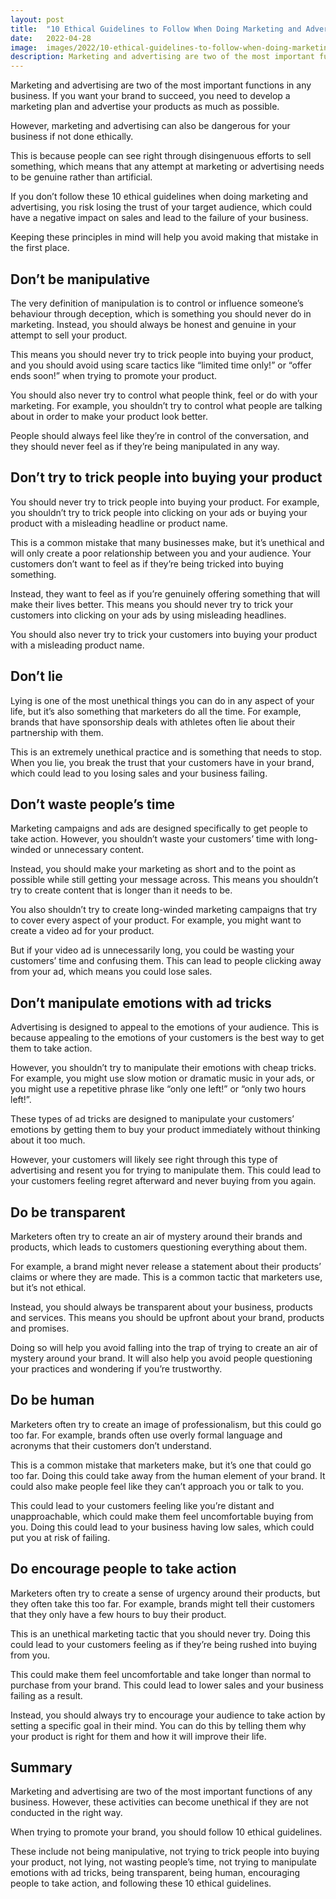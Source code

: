 ```yaml
---
layout: post
title:  "10 Ethical Guidelines to Follow When Doing Marketing and Advertising"
date:   2022-04-28
image:  images/2022/10-ethical-guidelines-to-follow-when-doing-marketing-and-advertising.jpg
description: Marketing and advertising are two of the most important functions in any business. If you want your brand to succeed, you need to develop a marketing plan and advertise your products as much as possible.
---
```



Marketing and advertising are two of the most important functions in any business. If you want your brand to succeed, you need to develop a marketing plan and advertise your products as much as possible.

However, marketing and advertising can also be dangerous for your business if not done ethically.

This is because people can see right through disingenuous efforts to sell something, which means that any attempt at marketing or advertising needs to be genuine rather than artificial.

If you don’t follow these 10 ethical guidelines when doing marketing and advertising, you risk losing the trust of your target audience, which could have a negative impact on sales and lead to the failure of your business.

Keeping these principles in mind will help you avoid making that mistake in the first place.


## Don’t be manipulative

The very definition of manipulation is to control or influence someone’s behaviour through deception, which is something you should never do in marketing. Instead, you should always be honest and genuine in your attempt to sell your product.

This means you should never try to trick people into buying your product, and you should avoid using scare tactics like “limited time only!” or “offer ends soon!” when trying to promote your product.

You should also never try to control what people think, feel or do with your marketing. For example, you shouldn’t try to control what people are talking about in order to make your product look better.

People should always feel like they’re in control of the conversation, and they should never feel as if they’re being manipulated in any way.


## Don’t try to trick people into buying your product

You should never try to trick people into buying your product. For example, you shouldn’t try to trick people into clicking on your ads or buying your product with a misleading headline or product name.

This is a common mistake that many businesses make, but it’s unethical and will only create a poor relationship between you and your audience. Your customers don’t want to feel as if they’re being tricked into buying something.

Instead, they want to feel as if you’re genuinely offering something that will make their lives better. This means you should never try to trick your customers into clicking on your ads by using misleading headlines.

You should also never try to trick your customers into buying your product with a misleading product name.


## Don’t lie

Lying is one of the most unethical things you can do in any aspect of your life, but it’s also something that marketers do all the time. For example, brands that have sponsorship deals with athletes often lie about their partnership with them.

This is an extremely unethical practice and is something that needs to stop. When you lie, you break the trust that your customers have in your brand, which could lead to you losing sales and your business failing.


## Don’t waste people’s time

Marketing campaigns and ads are designed specifically to get people to take action. However, you shouldn’t waste your customers’ time with long-winded or unnecessary content.

Instead, you should make your marketing as short and to the point as possible while still getting your message across. This means you shouldn’t try to create content that is longer than it needs to be.

You also shouldn’t try to create long-winded marketing campaigns that try to cover every aspect of your product. For example, you might want to create a video ad for your product.

But if your video ad is unnecessarily long, you could be wasting your customers’ time and confusing them. This can lead to people clicking away from your ad, which means you could lose sales.


## Don’t manipulate emotions with ad tricks

Advertising is designed to appeal to the emotions of your audience. This is because appealing to the emotions of your customers is the best way to get them to take action.

However, you shouldn’t try to manipulate their emotions with cheap tricks. For example, you might use slow motion or dramatic music in your ads, or you might use a repetitive phrase like “only one left!” or “only two hours left!”.

These types of ad tricks are designed to manipulate your customers’ emotions by getting them to buy your product immediately without thinking about it too much.

However, your customers will likely see right through this type of advertising and resent you for trying to manipulate them. This could lead to your customers feeling regret afterward and never buying from you again.


## Do be transparent

Marketers often try to create an air of mystery around their brands and products, which leads to customers questioning everything about them.

For example, a brand might never release a statement about their products’ claims or where they are made. This is a common tactic that marketers use, but it’s not ethical.

Instead, you should always be transparent about your business, products and services. This means you should be upfront about your brand, products and promises.

Doing so will help you avoid falling into the trap of trying to create an air of mystery around your brand. It will also help you avoid people questioning your practices and wondering if you’re trustworthy.


## Do be human

Marketers often try to create an image of professionalism, but this could go too far. For example, brands often use overly formal language and acronyms that their customers don’t understand.

This is a common mistake that marketers make, but it’s one that could go too far. Doing this could take away from the human element of your brand. It could also make people feel like they can’t approach you or talk to you.

This could lead to your customers feeling like you’re distant and unapproachable, which could make them feel uncomfortable buying from you. Doing this could lead to your business having low sales, which could put you at risk of failing.


## Do encourage people to take action

Marketers often try to create a sense of urgency around their products, but they often take this too far. For example, brands might tell their customers that they only have a few hours to buy their product.

This is an unethical marketing tactic that you should never try. Doing this could lead to your customers feeling as if they’re being rushed into buying from you.

This could make them feel uncomfortable and take longer than normal to purchase from your brand. This could lead to lower sales and your business failing as a result.

Instead, you should always try to encourage your audience to take action by setting a specific goal in their mind. You can do this by telling them why your product is right for them and how it will improve their life.


## Summary

Marketing and advertising are two of the most important functions of any business. However, these activities can become unethical if they are not conducted in the right way.

When trying to promote your brand, you should follow 10 ethical guidelines.

These include not being manipulative, not trying to trick people into buying your product, not lying, not wasting people’s time, not trying to manipulate emotions with ad tricks, being transparent, being human, encouraging people to take action, and following these 10 ethical guidelines.


